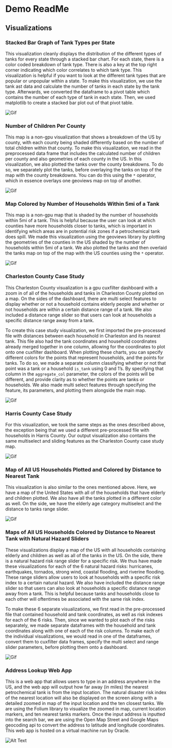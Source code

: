 # Demo ReadMe


## Visualizations

### Stacked Bar Graph of Tank Types per State
This visualization cleanly displays the distribution of the different types of tanks for every state through a stacked bar chart. For each state, there is a color coded breakdown of tank type. There is also a key at the top right corner indicating which color correlates to which tank type.
This visualization is helpful if you want to look at the different tank types that are popular or unpopular within a state. 
To make this visualization, we use the tank ast data and calculate the number of tanks in each state by the tank type. Afterwards, we converted the dataframe to a pivot table which contains the number of each type of tank in each state. Then, we used matplotlib to create a stacked bar plot out of that pivot table.

![Gif](images/Stacked_Bar_Graph.PNG)

### Number of Children Per County
This map is a non-gpu visualization that shows a breakdown of the US by county, with each county being shaded differently based on the number of total children within that county. To make this visualization, we read in the preprocessed data frame that includes the calculated number of children per county and also geometries of each county in the US. In this visualization, we also plotted the tanks over the county breakdowns. To do so, we separately plot the tanks, before overlaying the tanks on top of the map with the county breakdowns. You can do this using the ```*``` operator, which in essence overlays one geoviews map on top of another.

![Gif](images/Number_Children_per_County_Gif_Vid_AdobeExpress.gif)


### Map Colored by Number of Households Within 5mi of a Tank
This map is a non-gpu map that is shaded by the number of households within 5mi of a tank. This is helpful because the user can look at which counties have more households closer to tanks, which is important in identifying which areas are in potential risk zones if a petrochemical tank does spill. 
We made this visualization using the geoviews library by plotting the geometries of the counties in the US shaded by the number of households within 5mi of a tank. We also plotted the tanks and then overlaid the tanks map on top of the map with the US counties using the ```*``` operator.

![Gif](images/HH_County_by_County_Gif_Vid_AdobeExpress.gif)

### Charleston County Case Study
This Charleston County visualization is a gpu cuxfilter dashboard with a zoom in of all of the households and tanks in Charleston County plotted on a map. On the sides of the dashboard, there are multi select features to display whether or not a household contains elderly people and whether or not households are within a certain distance range of a tank. We also included a distance range slider so that users can look at households a specific distance range away from a tank.

To create this case study visualization, we first imported the pre-processed file with distances between each household in Charleston and its nearest tank. This file also had the tank coordinates and household coordinates already merged together in one column, allowing for the coordinates to plot onto one cuxfilter dashboard. When plotting these charts, you can specify different colors for the points that represent households, and the points for tanks. To do so, we made a separate column classifying whether or not that point was a tank or a household ```is_tank``` using 0 and 1’s. By specifying that column in the ```aggregate_col``` parameter, the colors of the points will be different, and provide clarity as to whether the points are tanks or households. We also made multi select features through specifying the feature, its parameters, and plotting them alongside the main map.


![Gif](images/Charleston_Case_Study.gif)

### Harris County Case Study
For this visualization, we took the same steps as the ones described above, the exception being that we used a different pre-processed file with households in Harris County. Our output visualization also contains the same multiselect and sliding features as the Charleston County case study map.

![Gif](images/Harris_Case_Study_Gif_Vid_AdobeExpress.gif)


### Map of All US Households Plotted and Colored by Distance to Nearest Tank
This visualization is also similar to the ones mentioned above. Here, we have a map of the United States with all of the households that have elderly and children plotted. We also have all the tanks plotted in a different color as well. On the side, we have the elderly age category multiselect and the distance to tanks range slider.

![Gif](images/All_US_Gif_Vid_AdobeExpress.gif)


### Maps of All US Households Colored by Distance to Nearest Tank with Natural Hazard Sliders
These visualizations display a map of the US with all households containing elderly and children as well as all of the tanks in the US. On the side, there is a natural hazard risk range slider for a specific risk. We thus have made these visualizations for each of the 6 natural hazard risks: hurricanes, earthquakes, tornados, strong wind, coastal flooding, and riverine flooding. These range sliders allow users to look at households with a specific risk index to a certain natural hazard. We also have included the distance range slider so that users can also look at households a specific distance range away from a tank. This is helpful because tanks and households close to each other will oftentimes be associated with the same risk index. 

To make these 6 separate visualizations, we first read in the pre-processed file that contained household and tank coordinates, as well as risk indexes for each of the 6 risks. Then, since we wanted to plot each of the risks separately, we made separate dataframes with the household and tank coordinates along with one of each of the risk columns. To make each of the individual visualizations, we would read in one of the dataframes, convert them to cuxfilter data frames, specify the multi select and range slider parameters, before plotting them onto a dashboard. 

![Gif](images/Coastal_Flooding_Gif_Vid_AdobeExpress.gif)

### Address Lookup Web App
This is a web app that allows users to type in an address anywhere in the US, and the web app will output how far away (in miles) the nearest petrochemical tank is from the input location. The natural disaster risk index of the nearest location will also be displayed on the screen along with a detailed zoomed in map of the input location and the ten closest tanks. 
We are using the Folium library to visualize the zoomed in map, current location markers, and ten nearest tanks markers. Once the input address is inputted into the search bar, we are using the Open Map Street and Google Maps geocoding api to convert the address to latitude and longitude coordinates. This web app is hosted on a virtual machine run by Oracle.

![Alt Text](imageFiles/Web_Demo.gif)
